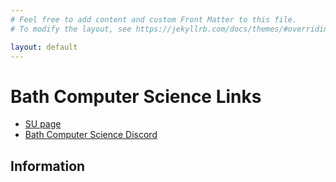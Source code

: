 ```yaml
---
# Feel free to add content and custom Front Matter to this file.
# To modify the layout, see https://jekyllrb.com/docs/themes/#overriding-theme-defaults

layout: default
---
```


# Bath Computer Science Links

- [SU page](https://www.thesubath.com/bcss/)
- [Bath Computer Science Discord](https://discord.gg/gDYbrpK)

## Information

